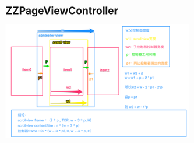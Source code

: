 # ZZPageViewController
![image](https://raw.githubusercontent.com/AaronYin0514/YZZPageViewController/master/ZZPageViewController/%E8%AF%B4%E6%98%8E%E5%9B%BE.png)
